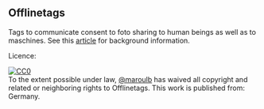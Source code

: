 ## Offlinetags

Tags to communicate consent to foto sharing to human beings as well as to maschines. See this [article](https://offlinetags.github.io/assets/Pallas_et_al-2014-Offlinetags_-_A_Novel_Privacy_Approach_to_Online_Photo_Sharing.pdf) for background information.

Licence:
<p xmlns:dct="http://purl.org/dc/terms/" xmlns:vcard="http://www.w3.org/2001/vcard-rdf/3.0#">
  <a rel="license"
     href="http://creativecommons.org/publicdomain/zero/1.0/">
    <img src="https://licensebuttons.net/p/zero/1.0/88x31.png" style="border-style: none;" alt="CC0" />
  </a>
  <br />
  To the extent possible under law,
  <a rel="dct:publisher"
     href="https://offlinetags.github.io/about/">
    <span property="dct:title">@maroulb</span></a>
  has waived all copyright and related or neighboring rights to
  <span property="dct:title">Offlinetags</span>.
This work is published from:
<span property="vcard:Country" datatype="dct:ISO3166"
      content="DE" about="https://offlinetags.github.io/about/">
  Germany</span>.
</p>